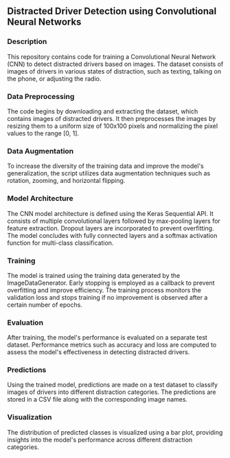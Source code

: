 ## Distracted Driver Detection using Convolutional Neural Networks

### Description

This repository contains code for training a Convolutional Neural Network (CNN) to detect distracted drivers based on images. The dataset consists of images of drivers in various states of distraction, such as texting, talking on the phone, or adjusting the radio.

### Data Preprocessing

The code begins by downloading and extracting the dataset, which contains images of distracted drivers. It then preprocesses the images by resizing them to a uniform size of 100x100 pixels and normalizing the pixel values to the range [0, 1].

### Data Augmentation

To increase the diversity of the training data and improve the model's generalization, the script utilizes data augmentation techniques such as rotation, zooming, and horizontal flipping.

### Model Architecture

The CNN model architecture is defined using the Keras Sequential API. It consists of multiple convolutional layers followed by max-pooling layers for feature extraction. Dropout layers are incorporated to prevent overfitting. The model concludes with fully connected layers and a softmax activation function for multi-class classification.

### Training

The model is trained using the training data generated by the ImageDataGenerator. Early stopping is employed as a callback to prevent overfitting and improve efficiency. The training process monitors the validation loss and stops training if no improvement is observed after a certain number of epochs.

### Evaluation

After training, the model's performance is evaluated on a separate test dataset. Performance metrics such as accuracy and loss are computed to assess the model's effectiveness in detecting distracted drivers.

### Predictions

Using the trained model, predictions are made on a test dataset to classify images of drivers into different distraction categories. The predictions are stored in a CSV file along with the corresponding image names.

### Visualization

The distribution of predicted classes is visualized using a bar plot, providing insights into the model's performance across different distraction categories.

